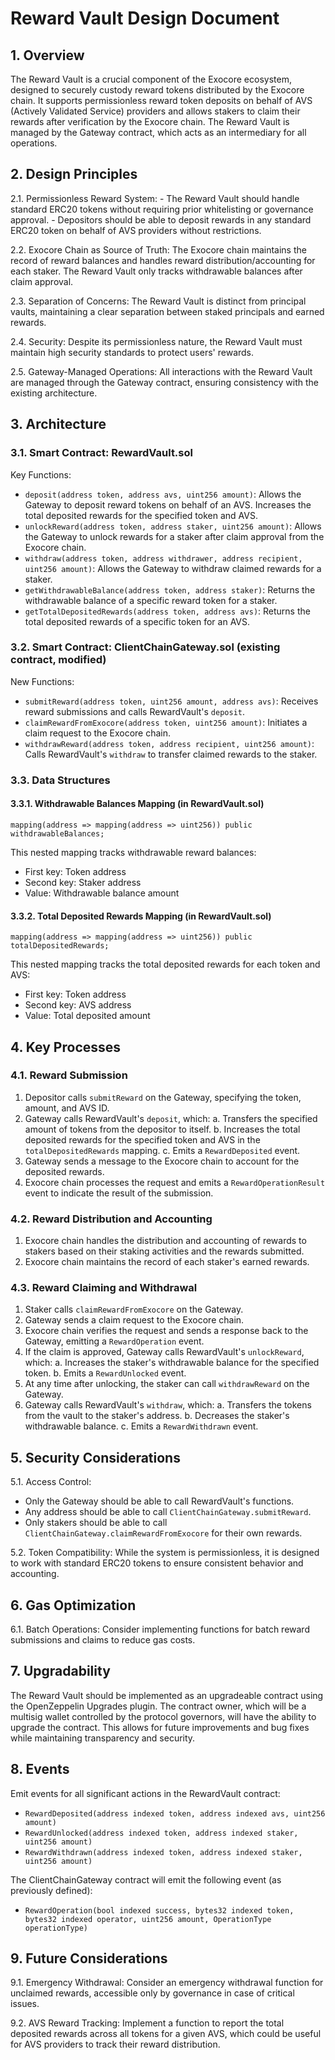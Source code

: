 # Reward Vault Design Document

## 1. Overview

The Reward Vault is a crucial component of the Exocore ecosystem, designed to securely custody reward tokens distributed by the Exocore chain. It supports permissionless reward token deposits on behalf of AVS (Actively Validated Service) providers and allows stakers to claim their rewards after verification by the Exocore chain. The Reward Vault is managed by the Gateway contract, which acts as an intermediary for all operations.

## 2. Design Principles

2.1. Permissionless Reward System:
    - The Reward Vault should handle standard ERC20 tokens without requiring prior whitelisting or governance approval.
    - Depositors should be able to deposit rewards in any standard ERC20 token on behalf of AVS providers without restrictions.

2.2. Exocore Chain as Source of Truth: The Exocore chain maintains the record of reward balances and handles reward distribution/accounting for each staker. The Reward Vault only tracks withdrawable balances after claim approval.

2.3. Separation of Concerns: The Reward Vault is distinct from principal vaults, maintaining a clear separation between staked principals and earned rewards.

2.4. Security: Despite its permissionless nature, the Reward Vault must maintain high security standards to protect users' rewards.

2.5. Gateway-Managed Operations: All interactions with the Reward Vault are managed through the Gateway contract, ensuring consistency with the existing architecture.

## 3. Architecture

### 3.1. Smart Contract: RewardVault.sol

Key Functions:
- `deposit(address token, address avs, uint256 amount)`: Allows the Gateway to deposit reward tokens on behalf of an AVS. Increases the total deposited rewards for the specified token and AVS.
- `unlockReward(address token, address staker, uint256 amount)`: Allows the Gateway to unlock rewards for a staker after claim approval from the Exocore chain.
- `withdraw(address token, address withdrawer, address recipient, uint256 amount)`: Allows the Gateway to withdraw claimed rewards for a staker.
- `getWithdrawableBalance(address token, address staker)`: Returns the withdrawable balance of a specific reward token for a staker.
- `getTotalDepositedRewards(address token, address avs)`: Returns the total deposited rewards of a specific token for an AVS.

### 3.2. Smart Contract: ClientChainGateway.sol (existing contract, modified)

New Functions:
- `submitReward(address token, uint256 amount, address avs)`: Receives reward submissions and calls RewardVault's `deposit`.
- `claimRewardFromExocore(address token, uint256 amount)`: Initiates a claim request to the Exocore chain.
- `withdrawReward(address token, address recipient, uint256 amount)`: Calls RewardVault's `withdraw` to transfer claimed rewards to the staker.

### 3.3. Data Structures

#### 3.3.1. Withdrawable Balances Mapping (in RewardVault.sol)

```solidity
mapping(address => mapping(address => uint256)) public withdrawableBalances;
```

This nested mapping tracks withdrawable reward balances:
- First key: Token address
- Second key: Staker address
- Value: Withdrawable balance amount

#### 3.3.2. Total Deposited Rewards Mapping (in RewardVault.sol)

```solidity
mapping(address => mapping(address => uint256)) public totalDepositedRewards;
```

This nested mapping tracks the total deposited rewards for each token and AVS:
- First key: Token address
- Second key: AVS address
- Value: Total deposited amount

## 4. Key Processes

### 4.1. Reward Submission

1. Depositor calls `submitReward` on the Gateway, specifying the token, amount, and AVS ID.
2. Gateway calls RewardVault's `deposit`, which:
   a. Transfers the specified amount of tokens from the depositor to itself.
   b. Increases the total deposited rewards for the specified token and AVS in the `totalDepositedRewards` mapping.
   c. Emits a `RewardDeposited` event.
3. Gateway sends a message to the Exocore chain to account for the deposited rewards.
4. Exocore chain processes the request and emits a `RewardOperationResult` event to indicate the result of the submission.

### 4.2. Reward Distribution and Accounting

1. Exocore chain handles the distribution and accounting of rewards to stakers based on their staking activities and the rewards submitted.
2. Exocore chain maintains the record of each staker's earned rewards.

### 4.3. Reward Claiming and Withdrawal

1. Staker calls `claimRewardFromExocore` on the Gateway.
2. Gateway sends a claim request to the Exocore chain.
3. Exocore chain verifies the request and sends a response back to the Gateway, emitting a `RewardOperation` event.
4. If the claim is approved, Gateway calls RewardVault's `unlockReward`, which:
   a. Increases the staker's withdrawable balance for the specified token.
   b. Emits a `RewardUnlocked` event.
5. At any time after unlocking, the staker can call `withdrawReward` on the Gateway.
6. Gateway calls RewardVault's `withdraw`, which:
   a. Transfers the tokens from the vault to the staker's address.
   b. Decreases the staker's withdrawable balance.
   c. Emits a `RewardWithdrawn` event.

## 5. Security Considerations

5.1. Access Control: 
- Only the Gateway should be able to call RewardVault's functions.
- Any address should be able to call `ClientChainGateway.submitReward`.
- Only stakers should be able to call `ClientChainGateway.claimRewardFromExocore` for their own rewards.

5.2. Token Compatibility: While the system is permissionless, it is designed to work with standard ERC20 tokens to ensure consistent behavior and accounting.

## 6. Gas Optimization

6.1. Batch Operations: Consider implementing functions for batch reward submissions and claims to reduce gas costs.

## 7. Upgradability

The Reward Vault should be implemented as an upgradeable contract using the OpenZeppelin Upgrades plugin. The contract owner, which will be a multisig wallet controlled by the protocol governors, will have the ability to upgrade the contract. This allows for future improvements and bug fixes while maintaining transparency and security.

## 8. Events

Emit events for all significant actions in the RewardVault contract:
- `RewardDeposited(address indexed token, address indexed avs, uint256 amount)`
- `RewardUnlocked(address indexed token, address indexed staker, uint256 amount)`
- `RewardWithdrawn(address indexed token, address indexed staker, uint256 amount)`

The ClientChainGateway contract will emit the following event (as previously defined):
- `RewardOperation(bool indexed success, bytes32 indexed token, bytes32 indexed operator, uint256 amount, OperationType operationType)`

## 9. Future Considerations

9.1. Emergency Withdrawal: Consider an emergency withdrawal function for unclaimed rewards, accessible only by governance in case of critical issues.

9.2. AVS Reward Tracking: Implement a function to report the total deposited rewards across all tokens for a given AVS, which could be useful for AVS providers to track their reward distribution.